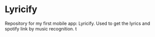 # Lyricify
Repository for my first mobile app: Lyricify. Used to get the lyrics and spotify link by music recognition. t
